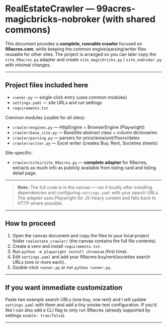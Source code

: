 # RealEstateCrawler — 99acres-magicbricks-nobroker (with shared commons)

This document provides a **complete, runnable crawler** focused on **99acres.com**, while keeping the common engine/parsing/writer files reusable for other sites. The project is arranged so you can later copy the `site_99acres.py` adapter and create `site_magicbricks.py` / `site_nobroker.py` with minimal changes.

---

## Project files included here
- `runner.py` — single-click entry (uses common modules)
- `settings.yaml` — site URLs and run settings
- `requirements.txt`

Common modules (usable for all sites):
- `crawler/engines.py` — HttpEngine + BrowserEngine (Playwright)
- `crawler/base_site.py` — BaseSite abstract class + column dictionaries
- `crawler/parsing.py` — parsers for price/area/unit/floors/dates
- `crawler/writer.py` — Excel writer (creates Buy, Rent, Societies sheets)

Site-specific:
- `crawler/sites/site_99acres.py` — **complete adapter** for 99acres, extracts as much info as publicly available from listing card and listing detail page.

---

> **Note:** The full code is in the canvas — run it locally after installing dependencies and configuring `settings.yaml` with your search URLs. The adapter uses Playwright for JS-heavy content and falls back to HTTP where possible.

<!-- ## What I changed vs earlier draft
- Made `site_99acres.py` exhaustive: it scrapes listing card fields and then optionally fetches the listing detail page to extract extra fields (society, seller type, posted date, coordinates, images list, full description, amenities, builder etc.).
- Ensured numeric values (price, area, photos_count) are converted to numeric types before writing to Excel.
- Added robust fallback selectors and defensive parsing to avoid crashes on missing fields.
- Logs every warning; on partial failures the crawler still writes Excel files for completed data. -->

---

## How to proceed
1. Open the canvas document and copy the files to your local project folder `realestate_crawler/` (the canvas contains the full file contents).
2. Create a venv and install `requirements.txt`.
3. Run `python -m playwright install chromium` (first time).
4. Edit `settings.yaml` and add your 99acres buy/rent/societies search URLs (one or more each).
5. Double-click `runner.py` or run `python runner.py`.

---

## If you want immediate customization
Paste two example search URLs (one buy, one rent) and I will update `settings.yaml` with them and add a tiny smoke-test configuration. If you'd like I can also add a CLI flag to only run 99acres (already supported by settings `enable: true/false`).

---

<!-- *I've updated the canvas with the complete code (common files + 99acres adapter). Open the document titled **Real Estate Crawler — Advanced Python Web Crawler for 99acres, Magicbricks, No Broker** to view and copy the files.* -->

